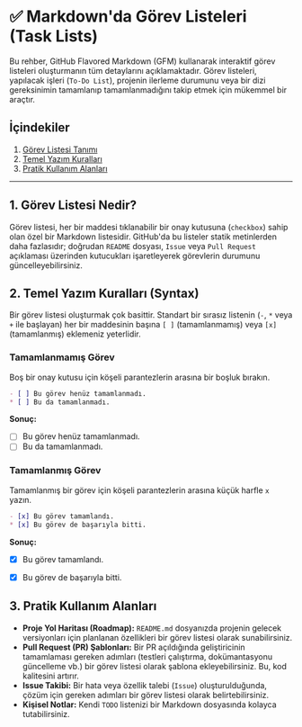# ✅ Markdown'da Görev Listeleri (Task Lists)

Bu rehber, GitHub Flavored Markdown (GFM) kullanarak interaktif görev listeleri oluşturmanın tüm detaylarını açıklamaktadır. Görev listeleri, yapılacak işleri (`To-Do List`), projenin ilerleme durumunu veya bir dizi gereksinimin tamamlanıp tamamlanmadığını takip etmek için mükemmel bir araçtır.

## İçindekiler

1. [Görev Listesi Tanımı](#1-görev-listesi-nedir)
2. [Temel Yazım Kuralları](#2-temel-yazım-kuralları-syntax)
3. [Pratik Kullanım Alanları](#3-pratik-kullanım-alanları)

---
## 1\. Görev Listesi Nedir?

Görev listesi, her bir maddesi tıklanabilir bir onay kutusuna (`checkbox`) sahip olan özel bir Markdown listesidir. GitHub'da bu listeler statik metinlerden daha fazlasıdır; doğrudan `README` dosyası, `Issue` veya `Pull Request` açıklaması üzerinden kutucukları işaretleyerek görevlerin durumunu güncelleyebilirsiniz.

## 2\. Temel Yazım Kuralları (Syntax)

Bir görev listesi oluşturmak çok basittir. Standart bir sırasız listenin (`-`, `*` veya `+` ile başlayan) her bir maddesinin başına `[ ]` (tamamlanmamış) veya `[x]` (tamamlanmış) eklemeniz yeterlidir.

### Tamamlanmamış Görev

Boş bir onay kutusu için köşeli parantezlerin arasına bir boşluk bırakın.

```markdown
- [ ] Bu görev henüz tamamlanmadı.
* [ ] Bu da tamamlanmadı.
```

**Sonuç:**

  - [ ] Bu görev henüz tamamlanmadı.
  - [ ] Bu da tamamlanmadı.

### Tamamlanmış Görev

Tamamlanmış bir görev için köşeli parantezlerin arasına küçük harfle `x` yazın.

```markdown
- [x] Bu görev tamamlandı.
* [x] Bu görev de başarıyla bitti.
```

**Sonuç:**

  - [x] Bu görev tamamlandı.
  - [x] Bu görev de başarıyla bitti.


## 3\. Pratik Kullanım Alanları

  - **Proje Yol Haritası (Roadmap):** `README.md` dosyanızda projenin gelecek versiyonları için planlanan özellikleri bir görev listesi olarak sunabilirsiniz.
  - **Pull Request (PR) Şablonları:** Bir PR açıldığında geliştiricinin tamamlaması gereken adımları (testleri çalıştırma, dokümantasyonu güncelleme vb.) bir görev listesi olarak şablona ekleyebilirsiniz. Bu, kod kalitesini artırır.
  - **Issue Takibi:** Bir hata veya özellik talebi (`Issue`) oluşturulduğunda, çözüm için gereken adımları bir görev listesi olarak belirtebilirsiniz.
  - **Kişisel Notlar:** Kendi `TODO` listenizi bir Markdown dosyasında kolayca tutabilirsiniz.
